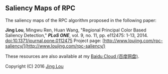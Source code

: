 ## Saliency Maps of RPC

The saliency maps of the RPC algorithm proposed in the following paper:

**Jing Lou**, Mingwu Ren, Huan Wang, "Regional Principal Color Based Saliency Detection," ***PLoS ONE***, vol. 9, no. 11, pp. e112475: 1-13, 2014. [doi:10.1371/journal.pone.0112475](http://www.plosone.org/article/info%3Adoi%2F10.1371%2Fjournal.pone.0112475)
Project page: [http://www.loujing.com/rpc-saliency/](http://www.loujing.com/rpc-saliency/)

These resources are also available at my [Baidu Cloud (百度网盘)](http://pan.baidu.com/s/1kUByzrx#list/path=%2Fresearch%2Fp2014-rpc-saliency%2FSalMaps).

Copyright (C) 2016 [Jing Lou](http://www.loujing.com)